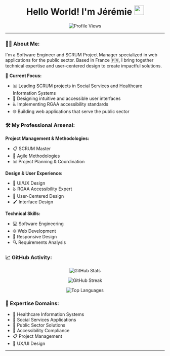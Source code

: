 <div align="center">
  <h1>
    Hello World! I'm Jérémie 
    <img src="https://media.giphy.com/media/hvRJCLFzcasrR4ia7z/giphy.gif" width="30px"/>
  </h1>
  
  ![Profile Views](https://komarev.com/ghpvc/?username=jeremieconte&style=flat-square&color=blue)
</div>

---

### 👨‍💻 About Me:

I'm a Software Engineer and SCRUM Project Manager specialized in web applications for the public sector. Based in France 🇫🇷, I bring together technical expertise and user-centered design to create impactful solutions.

🎯 **Current Focus:**
- 📊 Leading SCRUM projects in Social Services and Healthcare Information Systems
- 🎨 Designing intuitive and accessible user interfaces
- ♿ Implementing RGAA accessibility standards
- 🌐 Building web applications that serve the public sector

### 🛠️ My Professional Arsenal:

**Project Management & Methodologies:**
- 📋 SCRUM Master
- 🔄 Agile Methodologies
- 📊 Project Planning & Coordination

**Design & User Experience:**
- 🎨 UI/UX Design
- ♿ RGAA Accessibility Expert
- 🎯 User-Centered Design
- 🖌️ Interface Design

**Technical Skills:**
- 💻 Software Engineering
- 🌐 Web Development
- 📱 Responsive Design
- 🔍 Requirements Analysis

### 📈 GitHub Activity:

<div align="center">

![GitHub Stats](https://github-readme-stats.vercel.app/api?username=jeremieconte&show_icons=true&theme=radical&include_all_commits=true&count_private=true)

![GitHub Streak](https://github-readme-streak-stats.herokuapp.com/?user=jeremieconte&theme=radical)

![Top Languages](https://github-readme-stats.vercel.app/api/top-langs/?username=jeremieconte&layout=compact&theme=radical)

</div>

### 🌟 Expertise Domains:

- 🏥 Healthcare Information Systems
- 👥 Social Services Applications
- 🤝 Public Sector Solutions
- 🔐 Accessibility Compliance
- 📋 Project Management
- 🎨 UX/UI Design


---
